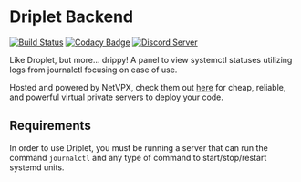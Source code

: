 # Driplet Backend
[![Build Status](https://travis-ci.org/driplet/backend.svg?branch=master)](https://travis-ci.org/driplet/backend) [![Codacy Badge](https://api.codacy.com/project/badge/Grade/db918e90dcba4c19ba92ae3ff7daba42)](https://www.codacy.com/app/adityaxdiwakar/backend?utm_source=github.com&amp;utm_medium=referral&amp;utm_content=driplet/backend&amp;utm_campaign=Badge_Grade) [![Discord Server](https://canary.discordapp.com/api/guilds/549545414681165845/widget.png)](https://discord.gg/T9tEGvm)

Like Droplet, but more... drippy! A panel to view systemctl statuses utilizing logs from journalctl focusing on ease of use.

Hosted and powered by NetVPX, check them out [here](https://netvpx.com) for cheap, reliable, and powerful virtual private servers to deploy your code.

## Requirements

In order to use Driplet, you must be running a server that can run the command ``journalctl`` and any type of command to start/stop/restart systemd units.
